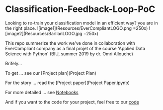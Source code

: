 # Classification-Feedback-Loop-PoC
Looking to re-train your classification model in an efficient way? you are in the right place.
![image1](Resources/EverCompliantLOGO.png =250x)
![image2](Resources/BarIlanLOGO.jpg =250x)

This repo summerize the work we've done in collaboration with EverCompliant company as a final projet of the course 'Applied Data Science with Python' (BIU, summer 2019 by dr. Omri Allouche)

Brifely...

To get ... see our [Project plan](Project Plan)

For the story ... read the [Project paper](Project Paper.ipynb)

For more detailed ... see [Notebooks](Notebooks/README.rm)

And if you want to the code for your project, feel free to our [code](code/README.rm)
